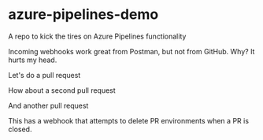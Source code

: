 # azure-pipelines-demo
A repo to kick the tires on Azure Pipelines functionality

Incoming webhooks work great from Postman, but not from GitHub. Why? It hurts my head.

Let's do a pull request

How about a second pull request

And another pull request


This has a webhook that attempts to delete PR environments when a PR is closed.
